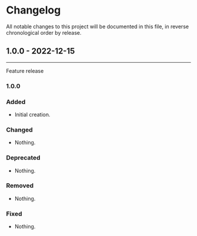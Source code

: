 # Changelog

All notable changes to this project will be documented in this file, in reverse chronological order by release.

## 1.0.0 - 2022-12-15

-----

Feature release

### 1.0.0

### Added

- Initial creation.

### Changed

- Nothing.

### Deprecated

- Nothing.

### Removed

- Nothing.

### Fixed

- Nothing.
